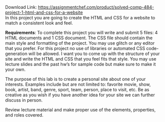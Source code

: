 Download Link: https://assignmentchef.com/product/solved-comp-484-project-1-html-and-css-for-a-website
<br>
In this project you are going to create the HTML and CSS for a website to match a consistent look and feel.

<strong>Requirements</strong>:​ To complete this project you will write and submit 5 files: 4 HTML documents and 1 CSS document. The CSS file should contain the main style and formatting of the project.  You may use glitch or any editor that you prefer. For this project no use of libraries or automated CSS code-generation will be allowed. I want you to come up with the structure of your site and write the HTML and CSS that you feel fits that style. You may use lecture slides and the past hw’s for sample code but make sure to make it your own.




The purpose of this lab is to create a personal site about one of your interests. Examples include but are not limited to: favorite movie, show, book, artist, band, genre, sport, team, person, place to visit, etc. Be as creative as you wish if you have another idea for your site we can further discuss in person.




Review lecture material and make proper use of the elements, properties, and roles covered.


